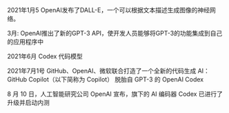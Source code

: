 2021年1月5 OpenAI发布了DALL-E，一个可以根据文本描述生成图像的神经网络。

3月: OpenAI推出了新的GPT-3 API，使开发人员能够将GPT-3的功能集成到自己的应用程序中

2021年6月 Codex 代码模型

2021年7月1号 GitHub、OpenAI、微软联合打造了一个全新的代码生成 AI：GitHub Copilot（以下简称为 Copilot） 脱胎自 GPT-3 的 OpenAI Codex

8 月 10 日，人工智能研究公司 OpenAI 宣布，旗下的 AI 编码器 Codex 已进行了升级并启动内测
